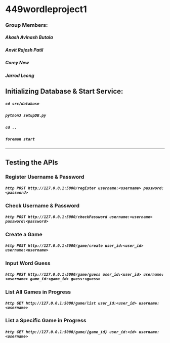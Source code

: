 # 449wordleproject1

### Group Members:
##### Akash Avinash Butala
##### Anvit Rajesh Patil
##### Corey New
##### Jarrod Leong

## **Initializing Database & Start Service:**

##### `cd src/database`
##### `python3 setupDB.py`
##### `cd ..`
##### `foreman start`

---

## **Testing the APIs**

### **Register Username & Password**
##### `http POST http://127.0.0.1:5000/register username:<username> password:<password>`

### **Check Username & Password**
##### `http POST http://127.0.0.1:5000/checkPassword username:<username> password:<password>`

### **Create a Game**
##### `http POST http://127.0.0.1:5000/game/create user_id:<user_id> username:<username>`

### **Input Word Guess**
##### `http POST http://127.0.0.1:5000/game/guess user_id:<user_id> username:<username> game_id:<game_id> guess:<guess>`

### **List All Games in Progress**
##### `http GET http://127.0.0.1:5000/game/list user_id:<user_id> username:<username>`

### **List a Specific Game in Progress**
##### `http GET http://127.0.0.1:5000/game/{game_id} user_id:<id> username:<username>`












